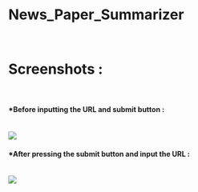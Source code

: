 # News_Paper_Summarizer
<br>
<h1>Screenshots : </h1>
<br>
<h4>*Before inputting the URL and submit button : </h4>

<br>

<img src = "https://user-images.githubusercontent.com/84468462/212394459-9da21de0-78d1-4944-ba4c-1945374dd9b1.png">
<br>
<h4>*After pressing the submit button and input the URL : </h4>

<br>
<img src = "https://user-images.githubusercontent.com/84468462/212394596-521249dc-9007-47cf-b117-36b3192e9080.png">
<br>


